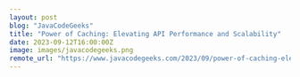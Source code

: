 ```yaml
---
layout: post
blog: "JavaCodeGeeks"
title: "Power of Caching: Elevating API Performance and Scalability"
date: 2023-09-12T16:00:00Z
image: images/javacodegeeks.png
remote_url: "https://www.javacodegeeks.com/2023/09/power-of-caching-elevating-api-performance-and-scalability.html"
---
```

